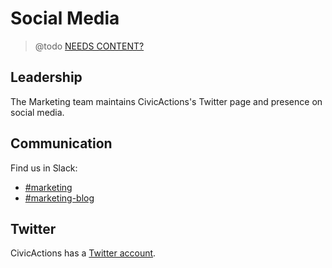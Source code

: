 # Social Media

> @todo [NEEDS CONTENT?](https://trello.com/c/RwRHRKJ0)

## <a id="leadership">Leadership</a>

The Marketing team maintains CivicActions's Twitter page and presence on social media.

## <a id="communication">Communication</a>

Find us in Slack:

* [#marketing](https://civicactions.slack.com/messages/marketing)
* [#marketing-blog](https://civicactions.slack.com/messages/marketing-blog)

## <a id="twitter">Twitter</a>

CivicActions has a [Twitter account](https://www.twitter.com/CivicActions).
